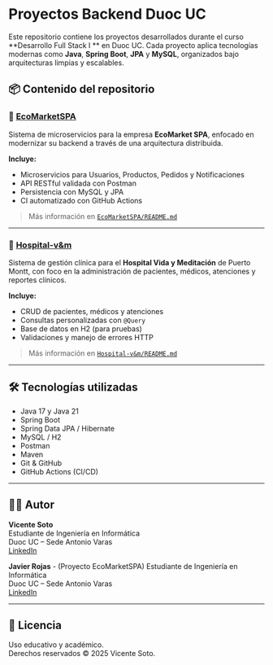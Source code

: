 # Proyectos Backend Duoc UC

Este repositorio contiene los proyectos desarrollados durante el curso **Desarrollo Full Stack I ** en Duoc UC. Cada proyecto aplica tecnologías modernas como **Java**, **Spring Boot**, **JPA** y **MySQL**, organizados bajo arquitecturas limpias y escalables.

## 📦 Contenido del repositorio

### 🔹 [EcoMarketSPA](./EcoMarketSPA)

Sistema de microservicios para la empresa **EcoMarket SPA**, enfocado en modernizar su backend a través de una arquitectura distribuida.

**Incluye:**

- Microservicios para Usuarios, Productos, Pedidos y Notificaciones
- API RESTful validada con Postman
- Persistencia con MySQL y JPA
- CI automatizado con GitHub Actions

> Más información en [`EcoMarketSPA/README.md`](./EcoMarketSPA/README.md)

---

### 🔹 [Hospital-v&m](./Hospital-v&m)

Sistema de gestión clínica para el **Hospital Vida y Meditación** de Puerto Montt, con foco en la administración de pacientes, médicos, atenciones y reportes clínicos.

**Incluye:**

- CRUD de pacientes, médicos y atenciones
- Consultas personalizadas con `@Query`
- Base de datos en H2 (para pruebas)
- Validaciones y manejo de errores HTTP

> Más información en [`Hospital-v&m/README.md`](./Hospital-v&m/README.md)

---

## 🛠️ Tecnologías utilizadas

- Java 17 y Java 21
- Spring Boot
- Spring Data JPA / Hibernate
- MySQL / H2
- Postman
- Maven
- Git & GitHub
- GitHub Actions (CI/CD)

---

## 👨‍💻 Autor

**Vicente Soto**  
Estudiante de Ingeniería en Informática  
Duoc UC – Sede Antonio Varas  
[LinkedIn](https://www.linkedin.com/in/vicente-alberto-soto-valladares-334819331/)

**Javier Rojas** - (Proyecto EcoMarketSPA)
Estudiante de Ingeniería en Informática  
Duoc UC – Sede Antonio Varas  
[LinkedIn](https://www.linkedin.com/in/javier-rojas-guerrero-48831a263/)

---

## 📝 Licencia

Uso educativo y académico.  
Derechos reservados © 2025 Vicente Soto.

